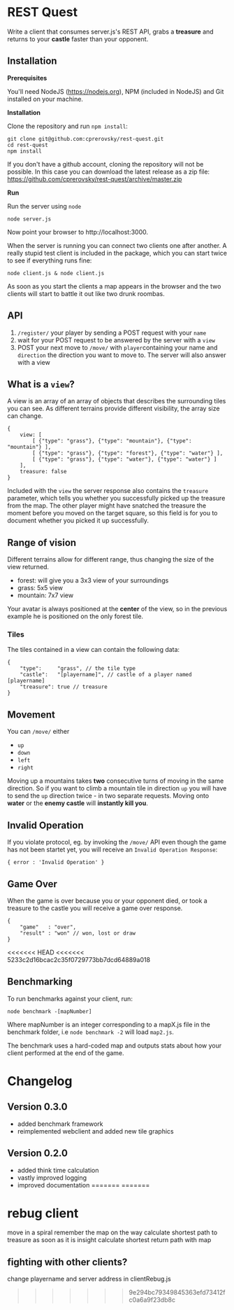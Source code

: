 # REST Quest

Write a client that consumes server.js's REST API, grabs a **treasure** and returns to your **castle** faster than your opponent.

## Installation

**Prerequisites**

You'll need NodeJS (https://nodejs.org), NPM (included in NodeJS) and Git installed on your machine.

**Installation**

Clone the repository and run ```npm install```:

```
git clone git@github.com:cprerovsky/rest-quest.git
cd rest-quest
npm install
```

If you don't have a github account, cloning the repository will not be possible. In this case you can download the latest release as a zip file: https://github.com/cprerovsky/rest-quest/archive/master.zip

**Run**

Run the server using ```node```

```
node server.js
```

Now point your browser to http://localhost:3000.

When the server is running you can connect two clients one after another.
A really stupid test client is included in the package, which you can start
twice to see if everything runs fine:

```
node client.js & node client.js
```

As soon as you start the clients a map appears in the browser and the two
clients will start to battle it out like two drunk roombas.

## API

1. ```/register/``` your player by sending a POST request with your ```name```
2. wait for your POST request to be answered by the server with a ```view```
3. POST your next move to ```/move/``` with ```player```containing your name and ```direction``` the direction you want to move to. The server will also answer with a view


## What is a ```view```?

A view is an array of an array of objects that describes the
surrounding tiles you can see. As different terrains provide
different visibility, the array size can change.

```
{
    view: [
        [ {"type": "grass"}, {"type": "mountain"}, {"type": "mountain"} ],
        [ {"type": "grass"}, {"type": "forest"}, {"type": "water"} ],
        [ {"type": "grass"}, {"type": "water"}, {"type": "water"} ]
    ],
    treasure: false
}
```

Included with the ```view``` the server response also contains
the ```treasure``` parameter, which tells you whether you successfully
picked up the treasure from the map. The other player might have
snatched the treasure the moment before you moved on the target square,
so this field is for you to document whether you picked it up successfully.

## Range of vision

Different terrains allow for different range, thus changing the size
of the view returned.

* forest: will give you a 3x3 view of your surroundings
* grass: 5x5 view
* mountain: 7x7 view

Your avatar is always positioned at the **center** of the view, so in the previous example he is positioned on the only forest tile.

### Tiles

The tiles contained in a view can contain the following data:

```
{
	"type":     "grass", // the tile type
	"castle":   "[playername]", // castle of a player named [playername]
	"treasure": true // treasure
}
```
## Movement

You can ```/move/``` either

* ```up```
* ```down```
* ```left```
* ```right```

Moving up a mountains takes **two** consecutive turns of moving in the same direction. So if you want to climb a mountain tile in direction ```up``` you will have to send the ```up``` direction twice - in two separate requests. Moving onto **water** or the **enemy castle** will **instantly kill you**.

## Invalid Operation

If you violate protocol, eg. by invoking the ```/move/``` API even though the game has not been startet yet, you will receive an ```Invalid Operation Response```:

```
{ error : 'Invalid Operation' }
```

## Game Over

When the game is over because you or your opponent died, or took a treasure to the castle you will receive a game over response.

```
{
	"game"   : "over",
	"result" : "won" // won, lost or draw
}
```

<<<<<<< HEAD
<<<<<<< 5233c2d16bcac2c35f0729773bb7dcd64889a018
## Benchmarking

To run benchmarks against your client, run:
```
node benchmark -[mapNumber]
```
Where mapNumber is an integer corresponding to a mapX.js file in
the benchmark folder, i.e `node benchmark -2` will load `map2.js`.

The benchmark uses a hard-coded map and outputs stats about how your
client performed at the end of the game.

# Changelog

## Version 0.3.0

* added benchmark framework
* reimplemented webclient and added new tile graphics

## Version 0.2.0

* added think time calculation
* vastly improved logging
* improved documentation
=======
=======
# rebug client
move in a spiral
remember the map on the way
calculate shortest path to treasure as soon as it is insight
calculate shortest return path with map

## fighting with other clients?
change playername and server address in clientRebug.js
>>>>>>> 9e294bc79349845363efd73412fc0a6a9f23db8c
